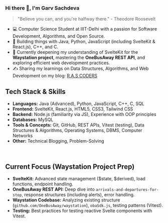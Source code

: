 ### Hi there 👋, I'm Garv Sachdeva

> "Believe you can, and you're halfway there." - Theodore Roosevelt

* 💻 Computer Science Student at IIIT-Delhi with a passion for Software Development, Algorithms, and Open Source.
* 🚀 Building things with Java, Python, JavaScript (including SvelteKit & React.js), C++, and C.
* 🌱 Currently deepening my understanding of SvelteKit for the **Waystation project**, mastering the **OneBusAway REST API**, and exploring efficient web development practices.
* ✍️ Sharing my learnings on Data Structures, Algorithms, and Web Development on my blog: [R.A.S CODERS](https://rascoders.blogspot.com/)  <br/>


## Tech Stack & Skills

* **Languages:** Java (Advanced), Python, JavaScript, C++, C, SQL
* **Frontend:** SvelteKit, React.js, HTML5, CSS3, Tailwind CSS
* **Backend:** Node.js (familiarity via JS), Experience with OOP principles
* **Databases:** MySQL
* **Tools & Concepts:** Git, GitHub, REST APIs, Vitest (testing), Data Structures & Algorithms, Operating Systems, DBMS, Computer Networks
* **Other:** Technical Blogging, Problem-Solving

<br/>

## Current Focus (Waystation Project Prep)

* **SvelteKit:** Advanced state management ($state, $derived), load functions, endpoint handling.
* **OneBusAway REST API:** Deep dive into `arrivals-and-departures-for-stop`, response structures (including alerts), error handling.
* **Waystation Codebase:** Analyzing existing structure (`github.com/OneBusAway/waystation`), `obaSdk.js`, testing patterns (Vitest).
* **Testing:** Best practices for testing reactive Svelte components with Vitest.

<br/>
